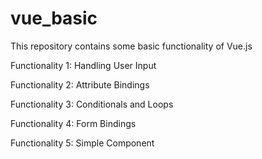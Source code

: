 # vue_basic
This repository contains some basic functionality of Vue.js

Functionality 1: Handling User Input

Functionality 2: Attribute Bindings

Functionality 3: Conditionals and Loops

Functionality 4: Form Bindings

Functionality 5: Simple Component

